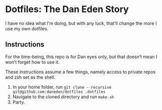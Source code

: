# Dotfiles: The Dan Eden Story

I have no idea what I’m doing, but with any luck, that’ll change the more I use my own dotfiles.

## Instructions
For the time-being, this repo is for Dan eyes only, but that doesn’t mean I won’t forget how to use it.

These instructions assume a few things, namely access to private repos and zsh set as the shell.

1. In your home folder, run `git clone --recursive git@github.com:daneden/dotfiles .dotfiles`
2. Navigate to the cloned directory and run `make.sh`
3. Party.
